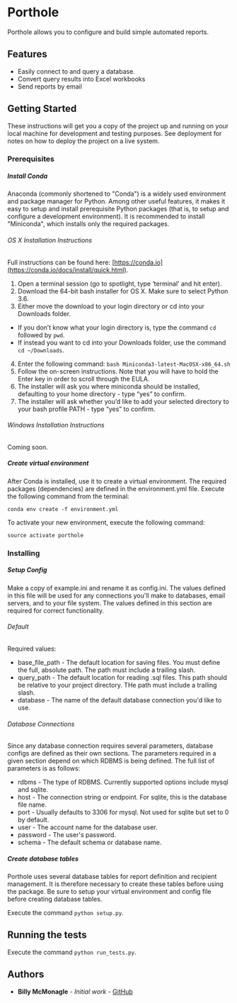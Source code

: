 # Porthole

Porthole allows you to configure and build simple automated reports.

## Features

* Easily connect to and query a database.
* Convert query results into Excel workbooks
* Send reports by email

## Getting Started

These instructions will get you a copy of the project up and running on your local machine for development and testing purposes. See deployment for notes on how to deploy the project on a live system.

### Prerequisites

##### Install Conda

Anaconda (commonly shortened to "Conda") is a widely used environment and package manager for Python. Among other useful features, it makes it easy to setup and install prerequisite Python packages (that is, to setup and configure a development environment). It is recommended to install "Miniconda", which installs only the required packages.

###### OS X Installation Instructions

Full instructions can be found here: [https://conda.io](https://conda.io/docs/install/quick.html).

1. Open a terminal session (go to spotlight, type ‘terminal’ and hit enter).
2. Download the 64-bit bash installer for OS X. Make sure to select Python 3.6.
3. Either move the download to your login directory or cd into your Downloads folder.
  * If you don’t know what your login directory is, type the command `cd` followed by `pwd`.
  * If instead you want to cd into your Downloads folder, use the command `cd ~/Downloads`.
4. Enter the following command: `bash Miniconda3-latest-MacOSX-x86_64.sh`
5. Follow the on-screen instructions. Note that you will have to hold the Enter key in order to scroll through the EULA.
6. The installer will ask you where miniconda should be installed, defaulting to your home directory - type “yes” to confirm.
7. The installer will ask whether you’d like to add your selected directory to your bash profile PATH - type “yes” to confirm.

###### Windows Installation Instructions

Coming soon.


##### Create virtual environment

After Conda is installed, use it to create a virtual environment. The required packages (dependencies) are defined in the environment.yml file. Execute the following command from the terminal:

`conda env create -f environment.yml`

To activate your new environment, execute the following command:

`source activate porthole`

### Installing

##### Setup Config

Make a copy of example.ini and rename it as config.ini. The values defined in this file will be used for any connections you'll make to databases, email servers, and to your file system. The values defined in this section are required for correct functionality.

###### Default

Required values:
* base_file_path - The default location for saving files. You must define the full, absolute path. The path must include a trailing slash.
* query_path - The default location for reading .sql files. This path should be relative to your project directory. THe path must include a trailing slash.
* database - The name of the default database connection you'd like to use.

###### Database Connections

Since any database connection requires several parameters, database configs are defined as their own sections. The parameters required in a given section depend on which RDBMS is being defined. The full list of parameters is as follows:

* rdbms - The type of RDBMS. Currently supported options include mysql and sqlite.
* host - The connection string or endpoint. For sqlite, this is the database file name.
* port - Usually defaults to 3306 for mysql. Not used for sqlite but set to 0 by default.
* user - The account name for the database user.
* password - The user's password.
* schema - The default schema or database name.

##### Create database tables

Porthole uses several database tables for report definition and recipient management. It is therefore necessary to create these tables before using the package. Be sure to setup your virtual environment and config file before creating database tables.

Execute the command `python setup.py`.

## Running the tests

Execute the command `python run_tests.py`.


## Authors

* **Billy McMonagle** - *Initial work* - [GitHub](https://github.com/speedyturkey)
